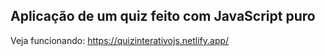 ## Aplicação de um quiz feito com JavaScript puro

Veja funcionando: https://quizinterativojs.netlify.app/
